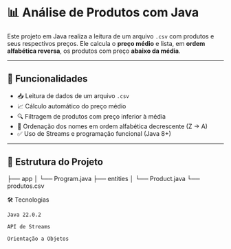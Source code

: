# 📊 Análise de Produtos com Java

Este projeto em Java realiza a leitura de um arquivo `.csv` com produtos e seus respectivos preços. Ele calcula o **preço médio** e lista, em **ordem alfabética reversa**, os produtos com preço **abaixo da média**.

---

## 🧠 Funcionalidades

- 📥 Leitura de dados de um arquivo `.csv`
- 📈 Cálculo automático do preço médio
- 🔍 Filtragem de produtos com preço inferior à média
- 📃 Ordenação dos nomes em ordem alfabética decrescente (Z → A)
- ✅ Uso de Streams e programação funcional (Java 8+)

---

## 📁 Estrutura do Projeto

├── app
│ └── Program.java
├── entities
│ └── Product.java
└── produtos.csv

🛠 Tecnologias

    Java 22.0.2 

    API de Streams

    Orientação a Objetos

